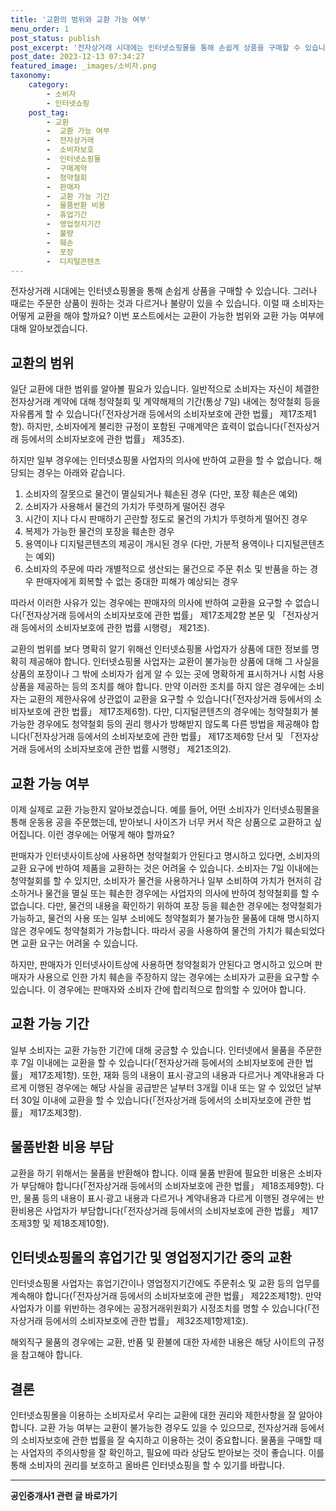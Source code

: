 ```yaml
---
title: '교환의 범위와 교환 가능 여부'
menu_order: 1
post_status: publish
post_excerpt: '전자상거래 시대에는 인터넷쇼핑몰을 통해 손쉽게 상품을 구매할 수 있습니다. 그러나 때로는 주문한 상품이 원하는 것과 다르거나 불량이 있을 수 있습니다. 이럴 때 소비자는 어떻게 교환을 해야 할까요  이번 포스트에서는 교환이 가능한 범위와 교환 가능 여부에 대해 알아보겠습니다.'
post_date: 2023-12-13 07:34:27
featured_image: _images/소비자.png
taxonomy:
    category:
        - 소비자
        - 인터넷쇼핑
    post_tag:
        - 교환
        -  교환 가능 여부
        -  전자상거래
        -  소비자보호
        -  인터넷쇼핑몰
        -  구매계약
        -  청약철회
        -  판매자
        -  교환 가능 기간
        -  물품반환 비용
        -  휴업기간
        -  영업정지기간
        -  불량
        -  훼손
        -  포장
        -  디지털콘텐츠
---
```



전자상거래 시대에는 인터넷쇼핑몰을 통해 손쉽게 상품을 구매할 수 있습니다. 그러나 때로는 주문한 상품이 원하는 것과 다르거나 불량이 있을 수 있습니다. 이럴 때 소비자는 어떻게 교환을 해야 할까요? 이번 포스트에서는 교환이 가능한 범위와 교환 가능 여부에 대해 알아보겠습니다.

## 교환의 범위

일단 교환에 대한 범위를 알아볼 필요가 있습니다. 일반적으로 소비자는 자신이 체결한 전자상거래 계약에 대해 청약철회 및 계약해제의 기간(통상 7일) 내에는 청약철회 등을 자유롭게 할 수 있습니다(「전자상거래 등에서의 소비자보호에 관한 법률」 제17조제1항). 하지만, 소비자에게 불리한 규정이 포함된 구매계약은 효력이 없습니다(「전자상거래 등에서의 소비자보호에 관한 법률」 제35조).

하지만 일부 경우에는 인터넷쇼핑몰 사업자의 의사에 반하여 교환을 할 수 없습니다. 해당되는 경우는 아래와 같습니다.
1. 소비자의 잘못으로 물건이 멸실되거나 훼손된 경우 (다만, 포장 훼손은 예외)
2. 소비자가 사용해서 물건의 가치가 뚜렷하게 떨어진 경우
3. 시간이 지나 다시 판매하기 곤란할 정도로 물건의 가치가 뚜렷하게 떨어진 경우
4. 복제가 가능한 물건의 포장을 훼손한 경우
5. 용역이나 디지털콘텐츠의 제공이 개시된 경우 (다만, 가분적 용역이나 디지털콘텐츠는 예외)
6. 소비자의 주문에 따라 개별적으로 생산되는 물건으로 주문 취소 및 반품을 하는 경우 판매자에게 회복할 수 없는 중대한 피해가 예상되는 경우

따라서 이러한 사유가 있는 경우에는 판매자의 의사에 반하여 교환을 요구할 수 없습니다(「전자상거래 등에서의 소비자보호에 관한 법률」 제17조제2항 본문 및 「전자상거래 등에서의 소비자보호에 관한 법률 시행령」 제21조).

교환의 범위를 보다 명확히 알기 위해선 인터넷쇼핑몰 사업자가 상품에 대한 정보를 명확히 제공해야 합니다. 인터넷쇼핑몰 사업자는 교환이 불가능한 상품에 대해 그 사실을 상품의 포장이나 그 밖에 소비자가 쉽게 알 수 있는 곳에 명확하게 표시하거나 시험 사용 상품을 제공하는 등의 조치를 해야 합니다. 만약 이러한 조치를 하지 않은 경우에는 소비자는 교환의 제한사유에 상관없이 교환을 요구할 수 있습니다(「전자상거래 등에서의 소비자보호에 관한 법률」 제17조제6항). 다만, 디지털콘텐츠의 경우에는 청약철회가 불가능한 경우에도 청약철회 등의 권리 행사가 방해받지 않도록 다른 방법을 제공해야 합니다(「전자상거래 등에서의 소비자보호에 관한 법률」 제17조제6항 단서 및 「전자상거래 등에서의 소비자보호에 관한 법률 시행령」 제21조의2).

## 교환 가능 여부

이제 실제로 교환 가능한지 알아보겠습니다. 예를 들어, 어떤 소비자가 인터넷쇼핑몰을 통해 운동용 공을 주문했는데, 받아보니 사이즈가 너무 커서 작은 상품으로 교환하고 싶어집니다. 이런 경우에는 어떻게 해야 할까요?

판매자가 인터넷사이트상에 사용하면 청약철회가 안된다고 명시하고 있다면, 소비자의 교환 요구에 반하여 제품을 교환하는 것은 어려울 수 있습니다. 소비자는 7일 이내에는 청약철회를 할 수 있지만, 소비자가 물건을 사용하거나 일부 소비하여 가치가 현저히 감소하거나 물건을 멸실 또는 훼손한 경우에는 사업자의 의사에 반하여 청약철회를 할 수 없습니다. 다만, 물건의 내용을 확인하기 위하여 포장 등을 훼손한 경우에는 청약철회가 가능하고, 물건의 사용 또는 일부 소비에도 청약철회가 불가능한 물품에 대해 명시하지 않은 경우에도 청약철회가 가능합니다. 따라서 공을 사용하여 물건의 가치가 훼손되었다면 교환 요구는 어려울 수 있습니다.

하지만, 판매자가 인터넷사이트상에 사용하면 청약철회가 안된다고 명시하고 있으며 판매자가 사용으로 인한 가치 훼손을 주장하지 않는 경우에는 소비자가 교환을 요구할 수 있습니다. 이 경우에는 판매자와 소비자 간에 합리적으로 합의할 수 있어야 합니다.

## 교환 가능 기간

일부 소비자는 교환 가능한 기간에 대해 궁금할 수 있습니다. 인터넷에서 물품을 주문한 후 7일 이내에는 교환을 할 수 있습니다(「전자상거래 등에서의 소비자보호에 관한 법률」 제17조제1항). 또한, 재화 등의 내용이 표시·광고의 내용과 다르거나 계약내용과 다르게 이행된 경우에는 해당 사실을 공급받은 날부터 3개월 이내 또는 알 수 있었던 날부터 30일 이내에 교환을 할 수 있습니다(「전자상거래 등에서의 소비자보호에 관한 법률」 제17조제3항).

## 물품반환 비용 부담

교환을 하기 위해서는 물품을 반환해야 합니다. 이때 물품 반환에 필요한 비용은 소비자가 부담해야 합니다(「전자상거래 등에서의 소비자보호에 관한 법률」 제18조제9항). 다만, 물품 등의 내용이 표시·광고 내용과 다르거나 계약내용과 다르게 이행된 경우에는 반환비용은 사업자가 부담합니다(「전자상거래 등에서의 소비자보호에 관한 법률」 제17조제3항 및 제18조제10항).

## 인터넷쇼핑몰의 휴업기간 및 영업정지기간 중의 교환

인터넷쇼핑몰 사업자는 휴업기간이나 영업정지기간에도 주문취소 및 교환 등의 업무를 계속해야 합니다(「전자상거래 등에서의 소비자보호에 관한 법률」 제22조제1항). 만약 사업자가 이를 위반하는 경우에는 공정거래위원회가 시정조치를 명할 수 있습니다(「전자상거래 등에서의 소비자보호에 관한 법률」 제32조제1항제1호).

해외직구 물품의 경우에는 교환, 반품 및 환불에 대한 자세한 내용은 해당 사이트의 규정을 참고해야 합니다.

## 결론

인터넷쇼핑몰을 이용하는 소비자로서 우리는 교환에 대한 권리와 제한사항을 잘 알아야 합니다. 교환 가능 여부는 교환이 불가능한 경우도 있을 수 있으므로, 전자상거래 등에서의 소비자보호에 관한 법률을 잘 숙지하고 이용하는 것이 중요합니다. 물품을 구매할 때는 사업자의 주의사항을 잘 확인하고, 필요에 따라 상담도 받아보는 것이 좋습니다. 이를 통해 소비자의 권리를 보호하고 올바른 인터넷쇼핑을 할 수 있기를 바랍니다.
<!-- wp:separator -->
<hr class="wp-block-separator has-alpha-channel-opacity"/>
<!-- /wp:separator -->

<!-- wp:group {"backgroundColor":"base","layout":{"type":"constrained"}} -->
<div class="wp-block-group has-base-background-color has-background"><!-- wp:paragraph {"align":"center","fontSize":"medium"} -->
<p class="has-text-align-center has-large-font-size"><strong>공인중개사1 관련 글 바로가기</strong></p>
<!-- /wp:paragraph -->


<!-- wp:latest-posts
{"categories":[{"id":22617,"count":19,"description":"","link":"https://uknowlaw.com/category/%ea%b3%b5%ec%9d%b8%ec%a4%91%ea%b0%9c%ec%82%ac1/","name":"공인중개사1","slug":"공인중개사1","taxonomy":"category","parent":0,"meta":[],"_links":{"self":[{"href":"https://uknowlaw.com/wp-json/wp/v2/categories/22617"}],"collection":[{"href":"https://uknowlaw.com/wp-json/wp/v2/categories"}],"about":[{"href":"https://uknowlaw.com/wp-json/wp/v2/taxonomies/category"}],"wp:post_type":[{"href":"https://uknowlaw.com/wp-json/wp/v2/posts?categories=22617"}],"curies":[{"name":"wp","href":"https://api.w.org/{rel}","templated":true}]}}],"postsToShow":100,"excerptLength":28,"postLayout":"grid","columns":2,"featuredImageAlign":"left","featuredImageSizeSlug":"large","fontSize":"small"} /--></div>
<!-- /wp:group -->